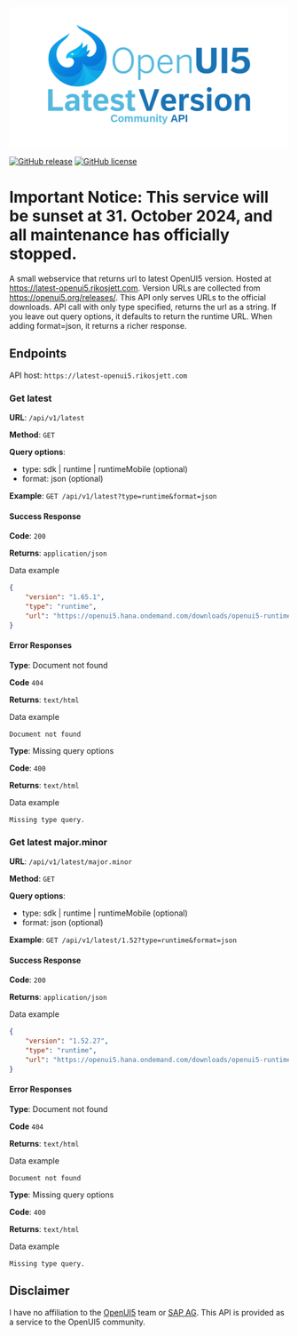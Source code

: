 !["Logo"](repository-header.png)

[![GitHub release](https://img.shields.io/github/package-json/v/rsletta/get_openui5_latest_url.svg)](https://github.com/rsletta/get_openui5_latest_url/)
[![GitHub license](https://img.shields.io/github/license/rsletta/get_openui5_latest_url.svg)](https://github.com/rsletta/get_openui5_latest_url/blob/master/LICENSE)


# Important Notice: This service will be sunset at 31. October 2024, and all maintenance has officially stopped.

A small webservice that returns url to latest OpenUI5 version. Hosted at https://latest-openui5.rikosjett.com. Version URLs are collected from https://openui5.org/releases/. This API only serves URLs to the official downloads. API call with only type specified, returns the url as a string. If you leave out query options, it defaults to return the runtime URL. When adding format=json, it returns a richer response.

## Endpoints

API host: `https://latest-openui5.rikosjett.com`

### Get latest

**URL**: `/api/v1/latest`

**Method**: `GET`

**Query options**:
* type: sdk | runtime | runtimeMobile (optional)
* format: json (optional)

**Example**: `GET /api/v1/latest?type=runtime&format=json`

#### Success Response

**Code**: `200`

**Returns**: `application/json`

Data example
```json 
{
    "version": "1.65.1",
    "type": "runtime",
    "url": "https://openui5.hana.ondemand.com/downloads/openui5-runtime-1.65.1.zip"
}
```

#### Error Responses

**Type**: Document not found

**Code** `404`

**Returns**: `text/html`

Data example
```
Document not found
```

**Type**: Missing query options

**Code**: `400`

**Returns**: `text/html`

Data example
```
Missing type query.
```

### Get latest major.minor

**URL**: `/api/v1/latest/major.minor`

**Method**: `GET`

**Query options**:
* type: sdk | runtime | runtimeMobile (optional)
* format: json (optional)

**Example**: `GET /api/v1/latest/1.52?type=runtime&format=json`

#### Success Response

**Code**: `200`

**Returns**: `application/json`

Data example
```json 
{
    "version": "1.52.27",
    "type": "runtime",
    "url": "https://openui5.hana.ondemand.com/downloads/openui5-runtime-1.52.27.zip"
}
```

#### Error Responses

**Type**: Document not found

**Code** `404`

**Returns**: `text/html`

Data example
```
Document not found
```

**Type**: Missing query options

**Code**: `400`

**Returns**: `text/html`

Data example
```
Missing type query.
```

## Disclaimer
I have no affiliation to the [OpenUI5](https://openui5.org) team or [SAP AG](https://www.sap.com). This API is provided as a service to the OpenUI5 community.
